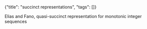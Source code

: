 {"title": "succinct representations", "tags": []}

Elias and Fano, quasi-succinct representation for monotonic integer sequences

